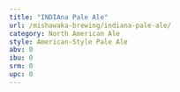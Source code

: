 ```yaml
---
title: "INDIAna Pale Ale"
url: /mishawaka-brewing/indiana-pale-ale/
category: North American Ale
style: American-Style Pale Ale
abv: 0
ibu: 0
srm: 0
upc: 0
---
```



